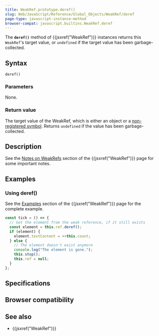 ```yaml
---
title: WeakRef.prototype.deref()
slug: Web/JavaScript/Reference/Global_Objects/WeakRef/deref
page-type: javascript-instance-method
browser-compat: javascript.builtins.WeakRef.deref
---
```




The **`deref()`** method of {{jsxref("WeakRef")}} instances returns this `WeakRef`'s target value, or `undefined` if the target value has been garbage-collected.

## Syntax

```js-nolint
deref()
```

### Parameters

None.

### Return value

The target value of the WeakRef, which is either an object or a [non-registered symbol](/Web/JavaScript/Reference/Global_Objects/Symbol#shared_symbols_in_the_global_symbol_registry). Returns `undefined` if the value has been garbage-collected.

## Description

See the [Notes on WeakRefs](/Web/JavaScript/Reference/Global_Objects/WeakRef#notes_on_weakrefs) section of the {{jsxref("WeakRef")}} page for some important notes.

## Examples

### Using deref()

See the [Examples](/Web/JavaScript/Reference/Global_Objects/WeakRef#examples)
section of the {{jsxref("WeakRef")}} page for the complete example.

```js
const tick = () => {
  // Get the element from the weak reference, if it still exists
  const element = this.ref.deref();
  if (element) {
    element.textContent = ++this.count;
  } else {
    // The element doesn't exist anymore
    console.log("The element is gone.");
    this.stop();
    this.ref = null;
  }
};
```

## Specifications



## Browser compatibility



## See also

- {{jsxref("WeakRef")}}
